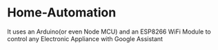 # Home-Automation
It uses an Arduino(or even Node MCU) and an ESP8266 WiFi Module to control any Electronic Appliance with Google Assistant
